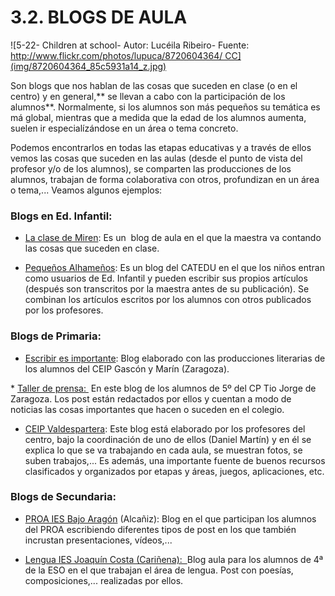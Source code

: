 
# 3.2. BLOGS DE AULA


![5-22- Children at school- Autor: Lucéila Ribeiro- Fuente: http://www.flickr.com/photos/lupuca/8720604364/ CC](img/8720604364_85c5931a14_z.jpg)
 

Son blogs que nos hablan de las cosas que suceden en clase (o en el centro) y en general,** se llevan a cabo con la participación de los alumnos**. Normalmente, si los alumnos son más pequeños su temática es má global, mientras que a medida que la edad de los alumnos aumenta, suelen ir especialízándose en un área o tema concreto.

Podemos encontrarlos en todas las etapas educativas y a través de ellos vemos las cosas que suceden en las aulas (desde el punto de vista del profesor y/o de los alumnos), se comparten las producciones de los alumnos, trabajan de forma colaborativa con otros, profundizan en un área o tema,... Veamos algunos ejemplos:

### Blogs en Ed. Infantil:

* [La clase de Miren](http://laclasedemiren.blogspot.com.es/): Es un  blog de aula en el que la maestra va contando las cosas que suceden en clase.

* [Pequeños Alhameños](http://www.catedu.es/arablogs/blog.php?id_blog=152&amp;id_articulo=116340): Es un blog del CATEDU en el que los niños entran como usuarios de Ed. Infantil y pueden escribir sus propios artículos (después son transcritos por la maestra antes de su publicación). Se combinan los artículos escritos por los alumnos con otros publicados por los profesores.

### Blogs de Primaria:

* [Escribir es importante](http://www.catedu.es/arablogs/blog.php?id_blog=2060&amp;id_categoria=13307): Blog elaborado con las producciones literarias de los alumnos del CEIP Gascón y Marín (Zaragoza).

* [Taller de prensa: ](http://www.catedu.es/arablogs/blog.php?id_blog=1994) En este blog de los alumnos de 5º del CP Tio Jorge de Zaragoza. Los post están redactados por ellos y cuentan a modo de noticias las cosas importantes que hacen o suceden en el colegio.

* [CEIP Valdespartera](http://www.catedu.es/arablogs/blog.php?id_blog=1600): Este blog está elaborado por los profesores del centro, bajo la coordinación de uno de ellos (Daniel Martín) y en él se explica lo que se va trabajando en cada aula, se muestran fotos, se suben trabajos,... Es además, una importante fuente de buenos recursos clasificados y organizados por etapas y áreas, juegos, aplicaciones, etc.

### Blogs de Secundaria:

* [PROA IES Bajo Aragón](http://www.catedu.es/arablogs/blog.php?id_blog=2362&amp;pg=1) (Alcañiz): Blog en el que participan los alumnos del PROA escribiendo diferentes tipos de post en los que también incrustan presentaciones, vídeos,...

* [Lengua IES Joaquín Costa (Cariñena):  ](http://www.catedu.es/arablogs/blog.php?id_blog=2352)Blog aula para los alumnos de 4ª de la ESO en el que trabajan el área de lengua. Post con poesías, composiciones,... realizadas por ellos.

